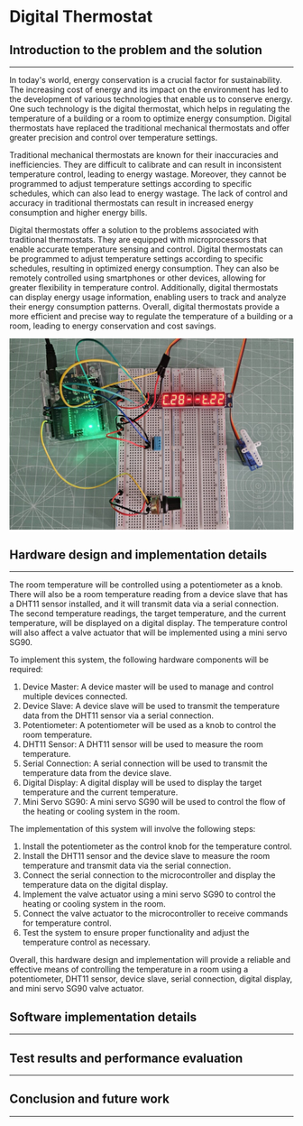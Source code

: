 # Digital Thermostat
## Introduction to the problem and the solution
---
In today's world, energy conservation is a crucial factor for sustainability. The increasing cost of energy and its impact on the environment has led to the development of various technologies that enable us to conserve energy. One such technology is the digital thermostat, which helps in regulating the temperature of a building or a room to optimize energy consumption. Digital thermostats have replaced the traditional mechanical thermostats and offer greater precision and control over temperature settings.

Traditional mechanical thermostats are known for their inaccuracies and inefficiencies. They are difficult to calibrate and can result in inconsistent temperature control, leading to energy wastage. Moreover, they cannot be programmed to adjust temperature settings according to specific schedules, which can also lead to energy wastage. The lack of control and accuracy in traditional thermostats can result in increased energy consumption and higher energy bills.

Digital thermostats offer a solution to the problems associated with traditional thermostats. They are equipped with microprocessors that enable accurate temperature sensing and control. Digital thermostats can be programmed to adjust temperature settings according to specific schedules, resulting in optimized energy consumption. They can also be remotely controlled using smartphones or other devices, allowing for greater flexibility in temperature control. Additionally, digital thermostats can display energy usage information, enabling users to track and analyze their energy consumption patterns. Overall, digital thermostats provide a more efficient and precise way to regulate the temperature of a building or a room, leading to energy conservation and cost savings.

![Progress_1](assets/Progress_1.jpg)

## Hardware design and implementation details
---
The room temperature will be controlled using a potentiometer as a knob. There will also be a room temperature reading from a device slave that has a DHT11 sensor installed, and it will transmit data via a serial connection. The second temperature readings, the target temperature, and the current temperature, will be displayed on a digital display. The temperature control will also affect a valve actuator that will be implemented using a mini servo SG90.

To implement this system, the following hardware components will be required:

1. Device Master: A device master will be used to manage and control multiple devices connected.
2. Device Slave: A device slave will be used to transmit the temperature data from the DHT11 sensor via a serial connection.
3. Potentiometer: A potentiometer will be used as a knob to control the room temperature.
4. DHT11 Sensor: A DHT11 sensor will be used to measure the room temperature.
5. Serial Connection: A serial connection will be used to transmit the temperature data from the device slave.
6. Digital Display: A digital display will be used to display the target temperature and the current temperature.
7. Mini Servo SG90: A mini servo SG90 will be used to control the flow of the heating or cooling system in the room.

The implementation of this system will involve the following steps:

1. Install the potentiometer as the control knob for the temperature control.
2. Install the DHT11 sensor and the device slave to measure the room temperature and transmit data via the serial connection.
3. Connect the serial connection to the microcontroller and display the temperature data on the digital display.
4. Implement the valve actuator using a mini servo SG90 to control the heating or cooling system in the room.
5. Connect the valve actuator to the microcontroller to receive commands for temperature control.
6. Test the system to ensure proper functionality and adjust the temperature control as necessary.

Overall, this hardware design and implementation will provide a reliable and effective means of controlling the temperature in a room using a potentiometer, DHT11 sensor, device slave, serial connection, digital display, and mini servo SG90 valve actuator.

## Software implementation details
---


## Test results and performance evaluation
---


## Conclusion and future work
---

